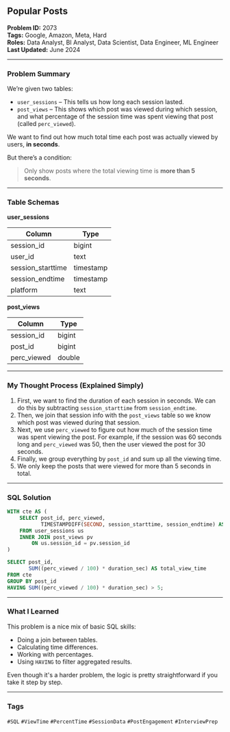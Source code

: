 ## Popular Posts

**Problem ID:** 2073  
**Tags:** Google, Amazon, Meta, Hard  
**Roles:** Data Analyst, BI Analyst, Data Scientist, Data Engineer, ML Engineer  
**Last Updated:** June 2024  

---

### Problem Summary

We’re given two tables:

- `user_sessions` – This tells us how long each session lasted.
- `post_views` – This shows which post was viewed during which session, and what percentage of the session time was spent viewing that post (called `perc_viewed`).

We want to find out how much total time each post was actually viewed by users, **in seconds**.

But there’s a condition:
> Only show posts where the total viewing time is **more than 5 seconds**.

---

### Table Schemas

**user_sessions**

| Column            | Type      |
|-------------------|-----------|
| session_id        | bigint    |
| user_id           | text      |
| session_starttime | timestamp |
| session_endtime   | timestamp |
| platform          | text      |

**post_views**

| Column     | Type   |
|------------|--------|
| session_id | bigint |
| post_id    | bigint |
| perc_viewed| double |

---

### My Thought Process (Explained Simply)

1. First, we want to find the duration of each session in seconds. We can do this by subtracting `session_starttime` from `session_endtime`.
2. Then, we join that session info with the `post_views` table so we know which post was viewed during that session.
3. Next, we use `perc_viewed` to figure out how much of the session time was spent viewing the post. For example, if the session was 60 seconds long and `perc_viewed` was 50, then the user viewed the post for 30 seconds.
4. Finally, we group everything by `post_id` and sum up all the viewing time.
5. We only keep the posts that were viewed for more than 5 seconds in total.

---

### SQL Solution

```sql
WITH cte AS (
    SELECT post_id, perc_viewed,
           TIMESTAMPDIFF(SECOND, session_starttime, session_endtime) AS duration_sec
    FROM user_sessions us
    INNER JOIN post_views pv
        ON us.session_id = pv.session_id
)

SELECT post_id, 
       SUM((perc_viewed / 100) * duration_sec) AS total_view_time
FROM cte
GROUP BY post_id
HAVING SUM((perc_viewed / 100) * duration_sec) > 5;
```

---



### What I Learned

This problem is a nice mix of basic SQL skills:
- Doing a join between tables.
- Calculating time differences.
- Working with percentages.
- Using `HAVING` to filter aggregated results.

Even though it's a harder problem, the logic is pretty straightforward if you take it step by step.

---

### Tags
`#SQL` `#ViewTime` `#PercentTime` `#SessionData` `#PostEngagement` `#InterviewPrep`
